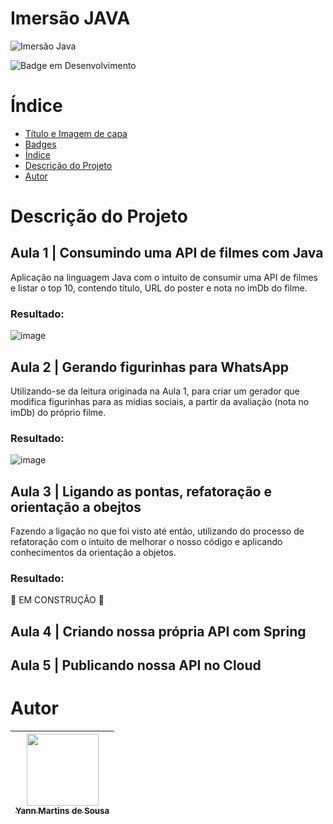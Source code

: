 # Imersão JAVA

![Imersão Java](https://user-images.githubusercontent.com/102706324/228231163-c2691b2f-17ff-403b-b3ad-9d2527a56b46.png)

![Badge em Desenvolvimento](http://img.shields.io/static/v1?label=STATUS&message=EM%20DESENVOLVIMENTO&color=GREEN&style=for-the-badge)

# Índice 

* [Título e Imagem de capa](#Título-e-Imagem-de-capa)
* [Badges](#badges)
* [Índice](#índice)
* [Descrição do Projeto](#descrição-do-projeto)
* [Autor](#autor)

# Descrição do Projeto

## Aula 1 | Consumindo uma API de filmes com Java

Aplicação na linguagem Java com o intuito de consumir uma API de filmes e listar o top 10, contendo título, URL do poster e nota no imDb do filme.

### Resultado:

![image](https://user-images.githubusercontent.com/102706324/229182966-aa3c16d2-26f9-4cfd-8cd3-9f1f80e8de37.png)


## Aula 2 | Gerando figurinhas para WhatsApp

Utilizando-se da leitura originada na Aula 1, para criar um gerador que modifica figurinhas para as mídias sociais, a partir da avaliação (nota no imDb) do próprio filme.

### Resultado:

![image](https://user-images.githubusercontent.com/102706324/229186694-3b69007f-1820-436f-9990-a46298d65f20.png)


## Aula 3 | Ligando as pontas, refatoração e orientação a obejtos

Fazendo a ligação no que foi visto até então, utilizando do processo de refatoração com o intuito de melhorar o nosso código e aplicando conhecimentos da orientação a objetos.

### Resultado:

🚧 EM CONSTRUÇÃO 🚧

## Aula 4 | Criando nossa própria API com Spring

## Aula 5 | Publicando nossa API no Cloud


# Autor

| [<img src="https://user-images.githubusercontent.com/102706324/228234163-a0616b0f-c2d2-48d8-8fc6-ce4e8b2cb17c.jpeg" width=115><br><sub>Yann Martins de Sousa</sub>](https://github.com/YannMartins) |  
| :---: |
